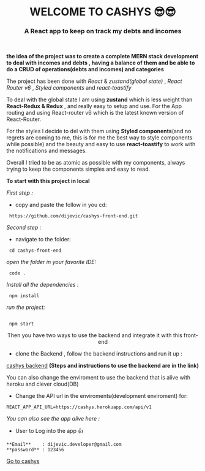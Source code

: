 <h1 color="red" align="center"> WELCOME TO CASHYS 😎😎</h1>

<h3 color="red" align="center">A React app to keep on track my debts and incomes </h3>

 <br/>

**the idea of the project was to create a complete MERN stack development to deal with incomes and debts , having a balance of them and be able to do a CRUD of operations(debts and incomes) and categories**

The project has been done with _React_ & _zustand(global state)_ , _React Router v6_ , _Styled components_ and _react-toastify_

To deal with the global state I am using **zustand** which is less weight than **React-Redux & Redux** , and really easy to setup and use.
For the App routing and using React-router v6 which is the latest known version of React-Router.

For the styles I decide to del with them using **Styled components**(and no regrets are coming to me, this is for me the best way to style components while possible) and the beauty and easy to use **react-toastify** to work with the notifications and messages.

Overall I tried to be as atomic as possible with my components, always trying to keep the components simples and easy to read.

**To start with this project in local**

_First step :_

- copy and paste the follow in you cd:

```
 https://github.com/dijevic/cashys-front-end.git
```

_Second step :_

- navigate to the folder:

```
 cd cashys-front-end

```

_open the folder in your favorite IDE:_

```
 code .
```

_Install all the dependencies :_

```
 npm install
```

_run the project:_

```

 npm start
```

<p align="center">Then you have two ways to use the backend and integrate it with this front-end</p>

- clone the Backend , follow the backend instructions and run it up :

[cashys backend](https://github.com/dijevic/Cashys)
<b>(Steps and instructions to use the backend are in the link)</b>

<p>You can also change the enviroment  to use the backend that is alive with heroku and clever cloud(DB) </p>

- Change the API url in the enviroments(development enviroment) for:

```
REACT_APP_API_URL=https://cashys.herokuapp.com/api/v1

```

_You can also see the app alive here :_

- User to Log into the app :+1:

```
**Email**    : dijevic.developer@gmail.com
**password** : 123456
```

<a href="https://cashys.netlify.app/" target="_blank">Go to cashys</a>
